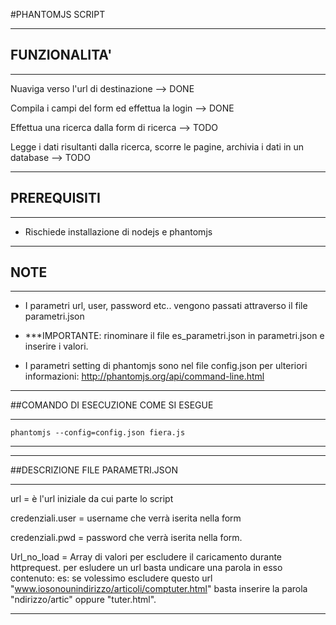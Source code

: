 #PHANTOMJS SCRIPT

***********************************************
## FUNZIONALITA'  
***********************************************

Nuaviga verso l'url di destinazione -->   DONE

Compila i campi del form ed effettua la login -->  DONE

Effettua una ricerca dalla form di ricerca --> TODO

Legge i dati risultanti dalla ricerca, scorre le pagine, archivia i dati in un database  --> TODO



**************************************************
## PREREQUISITI   
**************************************************
- Rischiede installazione di nodejs e phantomjs



**************************************************
## NOTE   
**************************************************

- I parametri url, user, password etc.. vengono passati attraverso il file parametri.json

- ***IMPORTANTE: rinominare il file es_parametri.json in parametri.json  e inserire i valori.

- I parametri setting di phantomjs sono nel file config.json per ulteriori informazioni: http://phantomjs.org/api/command-line.html


*************************************
##COMANDO DI ESECUZIONE COME SI ESEGUE
************************************

<pre><code>phantomjs --config=config.json fiera.js
</code></pre>


************************************


*************************************
##DESCRIZIONE FILE PARAMETRI.JSON
************************************
url = è l'url iniziale da cui parte lo script

credenziali.user = username che verrà iserita nella form

credenziali.pwd = password che verrà iserita nella form.

Url_no_load = Array di valori per escludere il caricamento durante httprequest.
				per esludere un url basta undicare una parola in esso contenuto:
				es: se volessimo escludere questo url "www.iosonounindirizzo/articoli/comptuter.html" basta
				inserire la parola "ndirizzo/artic" oppure "tuter.html".

************************************





